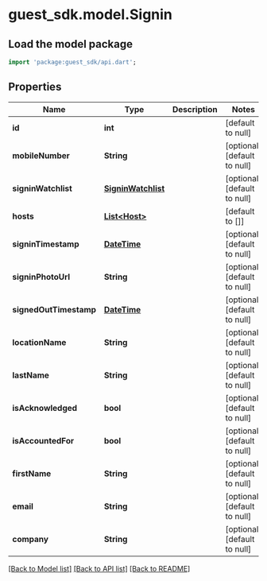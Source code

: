 # guest_sdk.model.Signin

## Load the model package
```dart
import 'package:guest_sdk/api.dart';
```

## Properties
Name | Type | Description | Notes
------------ | ------------- | ------------- | -------------
**id** | **int** |  | [default to null]
**mobileNumber** | **String** |  | [optional] [default to null]
**signinWatchlist** | [**SigninWatchlist**](SigninWatchlist.md) |  | [optional] [default to null]
**hosts** | [**List&lt;Host&gt;**](Host.md) |  | [default to []]
**signinTimestamp** | [**DateTime**](DateTime.md) |  | [optional] [default to null]
**signinPhotoUrl** | **String** |  | [optional] [default to null]
**signedOutTimestamp** | [**DateTime**](DateTime.md) |  | [optional] [default to null]
**locationName** | **String** |  | [optional] [default to null]
**lastName** | **String** |  | [optional] [default to null]
**isAcknowledged** | **bool** |  | [optional] [default to null]
**isAccountedFor** | **bool** |  | [optional] [default to null]
**firstName** | **String** |  | [optional] [default to null]
**email** | **String** |  | [optional] [default to null]
**company** | **String** |  | [optional] [default to null]

[[Back to Model list]](../README.md#documentation-for-models) [[Back to API list]](../README.md#documentation-for-api-endpoints) [[Back to README]](../README.md)


